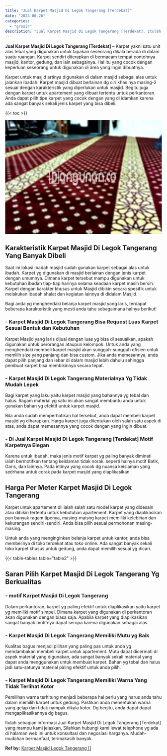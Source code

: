 ```yaml
---
title: "Jual Karpet Masjid Di Legok Tangerang [Terdekat]"
date: "2024-06-26"
categories: 
  - "grosir"
description: "Jual Karpet Masjid Di Legok Tangerang [Terdekat]. Itulah sebagian informasi Jual Karpet Masjid Di Legok Tangerang [Terdekat] yang mampu kami jelaskan, Sila..."
---
```


**Jual Karpet Masjid Di Legok Tangerang \[Terdekat\]** – Karpet yakni satu unit alas tebal yang digunakan untuk tapakan seseorang dikala berada di dalam suatu ruangan. Karpet sendiri diterapkan di bermacam tempat contohnya masjid, kantor, gedung, dan lain sebagainya. Hal itu yang cocok dengan keperluan seseorang untuk digunakan di area yang ingin dibuatnya.

Karpet untuk masjid artinya digunakan di dalam masjid sebagai alas untuk jalankan ibadah. Karpet masjid dibuat berlainan dg ciri khas nya masing-2 sesuai dengan karakteristik yang diperlukan untuk masjid. Begitu juga dengan karpet untuk apartement yang dibuat tertentu untuk perkantoran. Anda dapat pilih tipe karpet yang cocok dengan yang di idamkan karena ada sangat banyak sekali jenis karpet yang bisa dibeli.

{{< toc >}}

![Jual Karpet Masjid Di Legok Tangerang [Terdekat]](/images/grosir-karpet-murah-12.png)

## Karakteristik Karpet Masjid Di Legok Tangerang Yang Banyak Dibeli

Saat ini lokasi ibadah masjid sudah gunakan karpet sebagai alas untuk ibadah. Karpet yg digunakan di masjid berlainan dengan jenis karpet dengan umumnya. Dimana karpet tersebut mampu digunakan untuk kebutuhan ibadah tiap-tiap harinya selama keadaan karpet masih bersih. Karpet dengan karakter khusus untuk Masjid dibikin secara spesifik untuk melakukan ibadah shalat dan kegiatan lainnya di didalam Masjid.

Bagi anda yg menghendaki belanja karpet masjid yang laris, terdapat beberapa karakteristik yang mesti anda tahu sebagaimana halnya berikut!

### \- Karpet Masjid Di Legok Tangerang Bisa Request Luas Karpet Sesuai Bentuk dan Kebutuhan

Karpet Masjid yang laris dijual dengan luas yg bisa di sesuaikan, apakah digunakan untuk perorangan ataupun kelompok. Untuk anda yang menghendaki membeli karpet masjid akan sungguh-sungguh efisien untuk memliih size yang panjang dan bisa custom. Jika anda memesannya, anda dapat pilih panjang dan lebar di dalam masjid lebih dahulu sehingga pembuat karpet bisa membikinnya secara tepat.

### \- Karpet Masjid Di Legok Tangerang Materialnya Yg Tidak Mudah Lepek

Bagi karpet yang laku yaitu karpet masjid yang bahannya yg tebal dan halus. Ragam material yg satu ini akan sangat membantu anda untuk gunakan bahan yg efektif untuk karpet masjid.

Bila anda sudah memperhatikan hal tersebut, anda dapat membeli karpet masjid yg diharapkan. Harga karpet juga ditentukan oleh salah satu aspek di atas, anda dapat memesannya yang cocok dengan yang ingin dibuat.

### \- Di Jual Karpet Masjid Di Legok Tangerang \[Terdekat\] Motif Karpetnya Elegan

Karena untuk ibadah, maka jenis motif karpet yg paling banyak diminati ialah bermotifkan tentang keislaman tidak norak. seperti halnya motif Batik, Garis, dan lainnya. Pada intinya yang cocok dg nuansa keislaman yang sedrhana untuk corak pada karpet masjid yang diaplikasikan.

## Harga Per Meter Karpet Masjid Di Legok Tangerang

Karpet untuk apartement dll ialah salah satu model karpet yang didesain atau dibikin tertentu untuk kebutuhan apartement. Karpet yang diaplikasikan pun banyak ragam tipenya, masing-maisng karpet memiliki kelebihan dan kekurangan sendiri-sendiri. Anda bisa pilih sesuai permohonan masing-masing.

Untuk anda yang menginginkan belanja karpet untuk kantor, anda bisa membelinya di toko terdekat atau toko online. Ada sangat banyak sekali toko karpet khusus untuk gedung, anda dapat memilih sesuai yg dicari.

{{< table-tables table="table2" >}}

## Saran Pilih Karpet Masjid Di Legok Tangerang Yg Berkualitas

### \- motif Karpet Masjid Di Legok Tangerang

Dalam perkantoran, karpet yg paling efektif untuk diaplikasikan yaitu karpet yg memiliki motif simpel. Dimana karpet yang digunakan di perkantoran akan digunakan dengan biasa saja. Apabila karpet yang diaplikasikan sangat banyak motifnya dapat serupa karena digunakan sebagai alas.

### \- Karpet Masjid Di Legok Tangerang Memiliki Mutu yg Baik

Kualitas bagus menjadi pilihan yang paling pas untuk anda yg mendambakan membeli karpet untuk apartement. Mutu dapat dicermati dr aspek material yang digunakan, ada sangat banyak sekali material yang dapat anda menggunakan untuk membuat karpet. Bahan yg tebal dan halus jadi satu-satunya material paling efektif untuk anda pilih.

### \- Karpet Masjid Di Legok Tangerang Memiliki Warna Yang Tidak Terlihat Kotor

Pemilihan warna terhitung menjadi beberapa hal perlu yang harus anda tahu dalam memilih karpet untuk gedung. Pastikan anda menentukan warna yang gelap dan tidak nampak dikala kotor. Dg begitu, anda dapat dapat mengaplikasikannya dg bagus.

Itulah sebagian informasi Jual Karpet Masjid Di Legok Tangerang \[Terdekat\] yang mampu kami jelaskan, Silahkan hubungi kami lewat telephone yg ada di halaman web ini untuk konsultasi dan negosiasi harganya. Mudah-mudahan bermanfaat, terimakasih banyak.

**Ref by:**  [Karpet Masjid Legok Tangerang []](https://id.wikipedia.org/wiki/Karpet)
